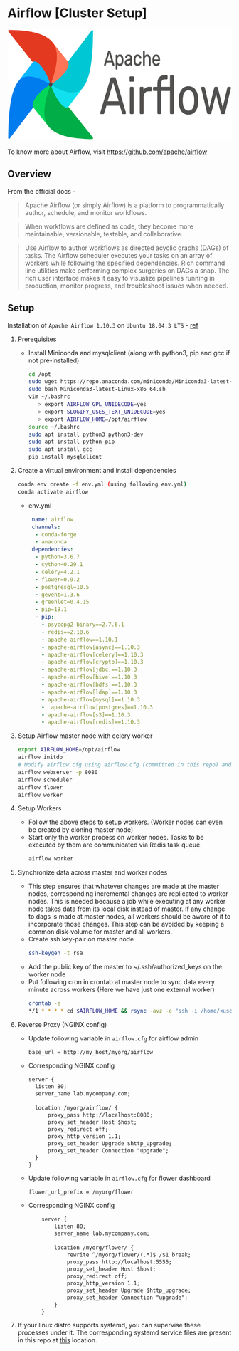# Airflow [Cluster Setup]
<img src="https://github.com/abhishektripathi24/platform-setup/blob/master/apache-airflow/images/airflow-logo.png" width="600" height="250"/>
 
To know more about Airflow, visit https://github.com/apache/airflow

## Overview
From the official docs -

> Apache Airflow (or simply Airflow) is a platform to programmatically author, schedule, and monitor workflows.

> When workflows are defined as code, they become more maintainable, versionable, testable, and collaborative.

> Use Airflow to author workflows as directed acyclic graphs (DAGs) of tasks. The Airflow scheduler executes your tasks on an array of workers while following the specified dependencies. Rich command line utilities make performing complex surgeries on DAGs a snap. The rich user interface makes it easy to visualize pipelines running in production, monitor progress, and troubleshoot issues when needed.

## Setup
Installation of `Apache Airflow 1.10.3` on `Ubuntu 18.04.3 LTS` - [ref](https://airflow.apache.org/docs/stable/installation.html)

1. Prerequisites
    * Install Miniconda and mysqlclient (along with python3, pip and gcc if not pre-installed).
        ```bash
        cd /opt
        sudo wget https://repo.anaconda.com/miniconda/Miniconda3-latest-Linux-x86_64.sh
        sudo bash Miniconda3-latest-Linux-x86_64.sh
        vim ~/.bashrc
           > export AIRFLOW_GPL_UNIDECODE=yes
           > export SLUGIFY_USES_TEXT_UNIDECODE=yes
           > export AIRFLOW_HOME=/opt/airflow
        source ~/.bashrc
        sudo apt install python3 python3-dev
        sudo apt install python-pip
        sudo apt install gcc
        pip install mysqlclient
        ```
    
2. Create a virtual environment and install dependencies
    ```bash
    conda env create -f env.yml (using following env.yml)
    conda activate airflow
    ``` 
    * env.yml
        ```yaml
         name: airflow
         channels:
          - conda-forge
          - anaconda
         dependencies:
          - python=3.6.7
          - cython=0.29.1
          - celery=4.2.1
          - flower=0.9.2
          - postgresql=10.5
          - gevent=1.3.6
          - greenlet=0.4.15
          - pip=18.1
          - pip:
            - psycopg2-binary==2.7.6.1
            - redis==2.10.6
            - apache-airflow==1.10.1
            - apache-airflow[async]==1.10.3
            - apache-airflow[celery]==1.10.3
            - apache-airflow[crypto]==1.10.3
            - apache-airflow[jdbc]==1.10.3
            - apache-airflow[hive]==1.10.3
            - apache-airflow[hdfs]==1.10.3
            - apache-airflow[ldap]==1.10.3
            - apache-airflow[mysql]==1.10.3
            -  apache-airflow[postgres]==1.10.3
            - apache-airflow[s3]==1.10.3
            - apache-airflow[redis]==1.10.3
        ```
3. Setup Airflow master node with celery worker
    ```bash
    export AIRFLOW_HOME=/opt/airflow
    airflow initdb
    # Modify airflow.cfg using airflow.cfg (committed in this repo) and repeat the second step again.
    airflow webserver -p 8080
    airflow scheduler
    airflow flower
    airflow worker
    ```

4. Setup Workers
    * Follow the above steps to setup workers. (Worker nodes can even be created by cloning master node)
    * Start only the worker process on worker nodes. Tasks to be executed by them are communicated via Redis task queue.
        ```bash
        airflow worker
        ```
      
5. Synchronize data across master and worker nodes
    * This step ensures that whatever changes are made at the master nodes, corresponding incremental changes are replicated to worker nodes. This is needed because a job while executing at any worker node takes data from its local disk instead of master. If any change to dags is made at master nodes, all workers should be aware of it to incorporate those changes. This step can be avoided by keeping a common disk-volume for master and all workers.
    * Create ssh key-pair on master node
        ```bash 
        ssh-keygen -t rsa
        ```
    * Add the public key of the master to ~/.ssh/authorized_keys on the worker node
    * Put following cron in crontab at master node to sync data every minute across workers (Here we have just one external worker)
        ```bash
        crontab -e
        */1 * * * * cd $AIRFLOW_HOME && rsync -avz -e "ssh -i /home/<username>/.ssh/id_rsa" /opt/airflow/ <username>@<ip>:/opt/airflow/ --exclude=logs/
        ``` 
        
6. Reverse Proxy (NGINX config)
    * Update following variable in `airflow.cfg` for airflow admin
        ```
        base_url = http://my_host/myorg/airflow
        ```
    * Corresponding NGINX config
        ```buildoutcfg
        server {
          listen 80;
          server_name lab.mycompany.com;
        
          location /myorg/airflow/ {
              proxy_pass http://localhost:8080;
              proxy_set_header Host $host;
              proxy_redirect off;
              proxy_http_version 1.1;
              proxy_set_header Upgrade $http_upgrade;
              proxy_set_header Connection "upgrade";
          }
        }
        ```
    * Update following variable in `airflow.cfg` for flower dashboard
        ```
        flower_url_prefix = /myorg/flower
        ```
    * Corresponding NGINX config
        ```buildoutcfg
            server {
                listen 80;
                server_name lab.mycompany.com;
            
                location /myorg/flower/ {
                    rewrite ^/myorg/flower/(.*)$ /$1 break;
                    proxy_pass http://localhost:5555;
                    proxy_set_header Host $host;
                    proxy_redirect off;
                    proxy_http_version 1.1;
                    proxy_set_header Upgrade $http_upgrade;
                    proxy_set_header Connection "upgrade";
                }
            }
        ```
      
7. If your linux distro supports systemd, you can supervise these processes under it. The corresponding systemd service files are present in this repo at [this](systemd) location. 